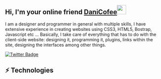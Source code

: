 ## Hi, I'm  your online friend [DaniCofee](https://twitter.com/CofeeDev/)<img src="https://raw.githubusercontent.com/aemmadi/aemmadi/master/wave.gif" width="30px">
I am a designer and programmer in general with multiple skills, I have extensive experience in creating websites using CSS3, HTML5, Bostrap, Javascript etc ...
Basically, I take care of everything that has to do with the client-side website: designing it, programming it, plugins, links within the site, designing the interfaces among other things.

[![Twitter Badge](https://img.shields.io/badge/-DaniCofee-purple?style=flat-square&logo=Twitter&logoColor=white&link=https://twitter.com/CofeeDev/)](https://twitter.com/CofeeDev)
## ⚡ Technologies


